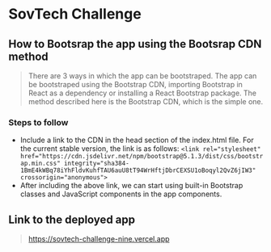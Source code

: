 # SovTech Challenge
## How to Bootsrap the app using the Bootsrap CDN method
> There are 3 ways in which the app can be bootstraped. The app can be bootstraped using the Bootstrap
  CDN, importing Bootstrap in React as a dependency or installing a React Bootstrap package. The method 
  described here is the Bootstrap CDN, which is the simple one.

  ### Steps to follow
  - Include a link to the CDN in the head section of the index.html file. For the current stable version,
    the link is as follows: `<link rel="stylesheet" href="https://cdn.jsdelivr.net/npm/bootstrap@5.1.3/dist/css/bootstrap.min.css" integrity="sha384-1BmE4kWBq78iYhFldvKuhfTAU6auU8tT94WrHftjDbrCEXSU1oBoqyl2QvZ6jIW3" crossorigin="anonymous">`
  - After including the above link, we can start using built-in Bootstrap classes and JavaScript components 
    in the app components.
## Link to the deployed app
> https://sovtech-challenge-nine.vercel.app 